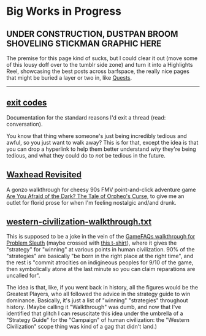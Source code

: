 # Big Works in Progress

## UNDER CONSTRUCTION, DUSTPAN BROOM SHOVELING STICKMAN GRAPHIC HERE

The premise for this page kind of sucks, but I could clear it out (move some of this lousy doff over to the tumblr side zone) and turn it into a Highlights Reel, showcasing the best posts across barfspace, the really nice pages that might be buried a layer or two in, like [Quests][].

[Quests]: 6f25cf97-8ee8-460e-9db8-3c241cadbff0.md

---

## [exit codes][]

Documentation for the standard reasons I'd exit a thread (read: conversation).

You know that thing where someone's just being incredibly tedious and awful, so you just want to walk away? This is for that, except the idea is that you can drop a hyperlink to help them better understand *why* they're being tedious, and what they could do to *not* be tedious in the future.

## [Waxhead Revisited][]

A gonzo walkthrough for cheesy 90s FMV point-and-click adventure game [Are You Afraid of the Dark? The Tale of Orpheo's Curse](http://orpheoscurse.wikia.com/wiki/The_Tale_of_Orpheo's_Curse), to give me an outlet for florid prose for when I'm feeling nostalgic and/and drunk.

## [western-civilization-walkthrough.txt][walkthrough]

This is supposed to be a joke in the vein of the [GameFAQs walkthrough for Problem Sleuth](http://www.mspaintadventures.com/?s=4&p=000816) (maybe crossed with [this t-shirt](https://www.topatoco.com/bestshirtever/)), where it gives the "strategy" for "winning" at various points in human civilization. 90% of the "strategies" are basically "be born in the right place at the right time", and the rest is "commit atrocities on indigineous peoples for 9/10 of the game, then symbolically atone at the last minute so you can claim reparations are uncalled for".

The idea is that, like, if you went back in history, all the figures would be the Greatest Players, who all followed the advice in the strategy guide to win dominance. Basically, it's just a list of "winning" "strategies" throughout history. (Maybe calling it "Walkthrough" was dumb, and now that I've identified that glitch I can resuscitate this idea under the umbrella of a "Strategy Guide" for the "Campaign" of human civilization: the "Western Civilization" scope thing was kind of a gag that didn't land.)

[exit codes]: 118eb717-47fc-4af6-91e3-5d533f942883.md
[Waxhead Revisited]: b88b515a-f237-4ee3-be29-ec06385544a6.md
[walkthrough]: 74280a1e-b327-461d-b62a-e123d09bda0c.md
